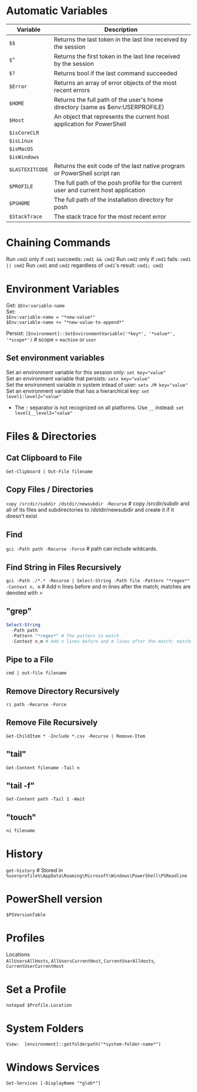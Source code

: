 # Automatic Variables
| Variable | Description |
| -------- | ----------- |
| `$$` | Returns the last token in the last line received by the session |
| `$^` | Returns the first token in the last line received by the session |
| `$?` | Returns bool if the last command succeeded | 
| `$Error` | Returns an array of error objects of the most recent errors |
| `$HOME` | Returns the full path of the user's home directory (same as $env:USERPROFILE) |
| `$Host` | An object that represents the current host application for PowerShell |
| `$isCoreCLR` | |
| `$isLinux` | |
| `$isMacOS` | |
| `$isWindows` | |
| `$LASTEXITCODE` | Returns the exit code of the last native program or PowerShell script ran |
| `$PROFILE` | The full path of the posh profile for the current user and current host application | 
| `$PSHOME` | The full path of the installation directory for posh |
| `$StackTrace` | The stack trace for the most recent error |

# Chaining Commands
Run `cmd2` only if `cmd1` succeeds: `cmd1 && cmd2`
Run `cmd2` only if `cmd1` fails: `cmd1 || cmd2`
Run `cmd1` and `cmd2` regardless of `cmd1`'s result: `cmd1; cmd2`

# Environment Variables  
Get:  `$Env:variable-name`  
Set:  
`$Env:variable-name = "*new-value*"`  
`$Env:variable-name += "*new-value-to-append*"`

Persist:
`[Environment]::SetEnvironmentVariable('*key*', '*value*', '*scope*')` # scope = `machine` or `user`

## Set environment variables
Set an environment variable for this session only:		    `set key="value"`  
Set an environment variable that persists:			        `setx key="value"`  
Set the environment variable in system intead of user:	    `setx /M key="value"`  
Set an environment variable that has a hierarchical key:	`set level1:level2="value"`  
- The `:` separator is not recognized on all platforms.  Use `__` instead:  `set level1__level2="value"`

# Files & Directories
## Cat Clipboard to File
`Get-Clipboard | Out-File filename`

## Copy Files / Directories
`copy /srcdir/subdir /dstdir/newsubdir -Recurse` # copy /srcdir/subdir and all of its files and subdirectories to /dstdir/newsubdir and create it if it doesn't exist

## Find
`gci -Path path -Recurse -Force` # path can include wildcards.

## Find String in Files Recursively
`gci -Path ./*.* -Recurse | Select-String -Path file -Pattern "*regex*"`  
    `-Context n, m` # Add n lines before and m lines after the match; matches are denoted with >

## "grep"
```powershell
Select-String  
  -Path path  
  -Pattern "*regex*" # The pattern to match  
  -Context n,m # Add n lines before and m lines after the match; matches are denoted with >
```

## Pipe to a File
`cmd | out-file filename`

## Remove Directory Recursively
`ri path -Recurse -Force`

## Remove File Recursively
`Get-ChildItem * -Include *.csv -Recurse | Remove-Item`

## "tail"
`Get-Content filename -Tail n`

## "tail -f"
`Get-Content path -Tail 1 -Wait`

## "touch"
`ni filename`

# History
`get-history` # Stored in `%userprofile%\AppData\Roaming\Microsoft\Windows\PowerShell\PSReadline`

# PowerShell version
`$PSVersionTable`

# Profiles
Locations  
`AllUsersAllHosts`, `AllUsersCurrentHost`, `CurrentUserAllHosts`, `CurrentUserCurrentHost`

# Set a Profile
`notepad $Profile.Location`

# System Folders
`View:  [environment]::getfolderpath("*system-folder-name*")`

# Windows Services
`Get-Services [-DisplayName "*glob*"]`
